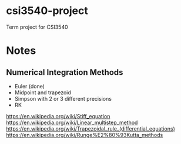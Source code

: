 # csi3540-project
Term project for CSI3540

# Notes

## Numerical Integration Methods

- Euler (done)
- Midpoint and trapezoid
- Simpson with 2 or 3 different precisions
- RK

https://en.wikipedia.org/wiki/Stiff_equation
https://en.wikipedia.org/wiki/Linear_multistep_method
https://en.wikipedia.org/wiki/Trapezoidal_rule_(differential_equations)
https://en.wikipedia.org/wiki/Runge%E2%80%93Kutta_methods